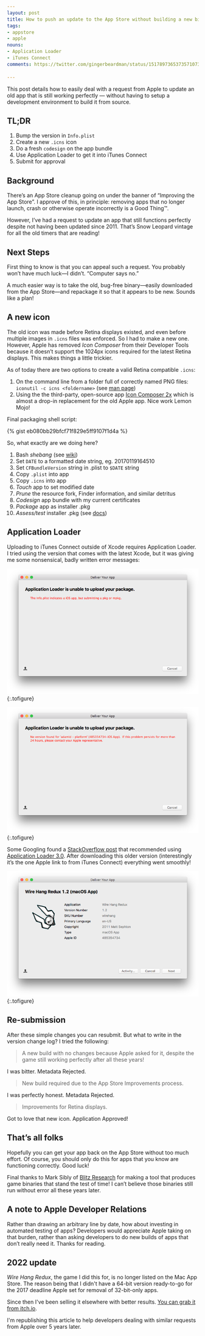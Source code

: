 ```yaml
---
layout: post
title: How to push an update to the App Store without building a new binary
tags:
- appstore
- apple
nouns:
- Application Loader
- iTunes Connect
comments: https://twitter.com/gingerbeardman/status/1517897365373571073

---
```


This post details how to easily deal with a request from Apple to update an old app that is still working perfectly — without having to setup a development environment to build it from source.

## TL;DR

1. Bump the version in `Info.plist`
2. Create a new `.icns` icon
3. Do a fresh `codesign` on the app bundle
4. Use Application Loader to get it into iTunes Connect
5. Submit for approval

## Background

There’s an App Store cleanup going on under the banner of “Improving the App Store”. I approve of this, in principle: removing apps that no longer launch, crash or otherwise operate incorrectly is a Good Thing™.

However, I’ve had a request to update an app that still functions perfectly despite not having been updated since 2011. That’s Snow Leopard vintage for all the old timers that are reading!

## Next Steps

First thing to know is that you can appeal such a request. You probably won’t have much luck—I didn’t. “Computer says no.”

A much easier way is to take the old, bug-free binary—easily downloaded from the App Store—and repackage it so that it appears to be new. Sounds like a plan!

## A new icon

The old icon was made before Retina displays existed, and even before multiple images in `.icns` files was enforced. So I had to make a new one. However, Apple has removed *Icon Composer* from their Developer Tools because it doesn’t support the 1024px icons required for the latest Retina displays. This makes things a little trickier.

As of today there are two options to create a valid Retina compatible `.icns`:

1. On the command line from a folder full of correctly named PNG files: `iconutil -c icns <foldername>` (see [man page](https://developer.apple.com/legacy/library/documentation/Darwin/Reference/ManPages/man1/iconutil.1.html))
2. Using the the third-party, open-source app [Icon Composer 2x](https://github.com/lemonmojo/IconComposer2x) which is almost a drop-in replacement for the old Apple app. Nice work Lemon Mojo!

Final packaging shell script:

{% gist eb080bb29bfcf71f829e5ff9107f1d4a %}

So, what exactly are we doing here?

1. Bash *shebang* (see [wiki](https://en.wikipedia.org/wiki/Shebang_%28Unix%29))
2. Set `DATE` to a formatted date string, eg. 20170119164510
3. Set `CFBundleVersion` string in .plist to `$DATE` string
4. Copy `.plist` into app
5. Copy `.icns` into app
6. *Touch* app to set modified date
7. *Prune* the resource fork, Finder information, and similar detritus
8. *Codesign* app bundle with my current certificates
9. *Package* app as installer .pkg
10. *Assess/test* installer .pkg (see [docs](https://developer.apple.com/library/content/qa/qa1940/_index.html))

## Application Loader

Uploading to iTunes Connect outside of Xcode requires Application Loader. I tried using the version that comes with the latest Xcode, but it was giving me some nonsensical, badly written error messages:

![PNG](/images/posts/update-app-no-new-binary-app-loader-1.png "Error: The Info.plist indicates a iOS app, but submitting a pkg or mpkg.")
{:.tofigure}

![PNG](/images/posts/update-app-no-new-binary-app-loader-2.png "Error: No version found for ‘adamId — platform’ (485354734 — iOS App). If this problem persists for more than 24 hours, please contact your Apple representative.")
{:.tofigure}

Some Googling found a [StackOverflow post](http://stackoverflow.com/questions/32659970/upload-to-app-store-failed-no-version-found-for-adamid-platform) that recommended using [Application Loader 3.0](https://itunesconnect.apple.com/apploader/ApplicationLoader_3.0.dmg). After downloading this older version (interestingly it’s the one Apple link to from iTunes Connect) everything went smoothly!

![PNG](/images/posts/update-app-no-new-binary-app-loader-3.png "SUCCESS!")
{:.tofigure}

## Re-submission

After these simple changes you can resubmit. But what to write in the version change log? I tried the following:

> A new build with no changes because Apple asked for it, despite the game still working perfectly after all these years!

I was bitter.
Metadata Rejected.

> New build required due to the App Store Improvements process.

I was perfectly honest.
Metadata Rejected.

> Improvements for Retina displays.

Got to love that new icon.
Application Approved!

## That’s all folks

Hopefully you can get your app back on the App Store without too much effort. Of course, you should only do this for apps that you know are functioning correctly. Good luck!

Final thanks to Mark Sibly of [Blitz Research](https://en.wikipedia.org/wiki/Blitz_BASIC#BlitzMax) for making a tool that produces game binaries that stand the test of time! I can’t believe those binaries still run without error all these years later.

## A note to Apple Developer Relations

Rather than drawing an arbitrary line by date, how about investing in automated testing of apps? Developers would appreciate Apple taking on that burden, rather than asking developers to do new builds of apps that don’t really need it. Thanks for reading.

## 2022 update

*Wire Hang Redux*, the game I did this for, is no longer listed on the Mac App Store. The reason being that I didn't have a 64-bit version ready-to-go for the 2017 deadline Apple set for removal of 32-bit-only apps.

Since then I've been selling it elsewhere with better results. [You can grab it from itch.io](https://gingerbeardman.itch.io/wire-hang-redux).

I'm republishing this article to help developers dealing with similar requests from Apple over 5 years later.